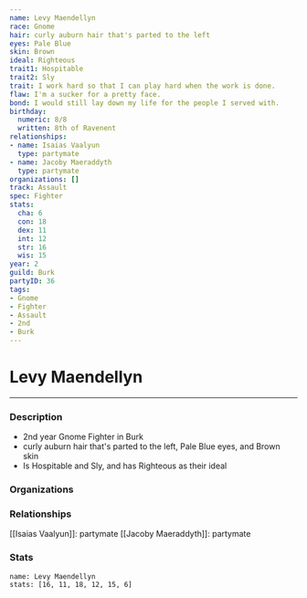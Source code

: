 ```yaml
---
name: Levy Maendellyn
race: Gnome
hair: curly auburn hair that's parted to the left
eyes: Pale Blue
skin: Brown
ideal: Righteous
trait1: Hospitable
trait2: Sly
trait: I work hard so that I can play hard when the work is done.
flaw: I'm a sucker for a pretty face.
bond: I would still lay down my life for the people I served with.
birthday:
  numeric: 8/8
  written: 8th of Ravenent
relationships:
- name: Isaias Vaalyun
  type: partymate
- name: Jacoby Maeraddyth
  type: partymate
organizations: []
track: Assault
spec: Fighter
stats:
  cha: 6
  con: 18
  dex: 11
  int: 12
  str: 16
  wis: 15
year: 2
guild: Burk
partyID: 36
tags:
- Gnome
- Fighter
- Assault
- 2nd
- Burk
---
```

# Levy Maendellyn
---
### Description
- 2nd year Gnome Fighter in Burk
- curly auburn hair that's parted to the left, Pale Blue eyes, and Brown skin
- Is Hospitable and Sly, and has Righteous as their ideal

### Organizations
### Relationships
[[Isaias Vaalyun]]: partymate
[[Jacoby Maeraddyth]]: partymate
### Stats
```statblock
name: Levy Maendellyn
stats: [16, 11, 18, 12, 15, 6]
```